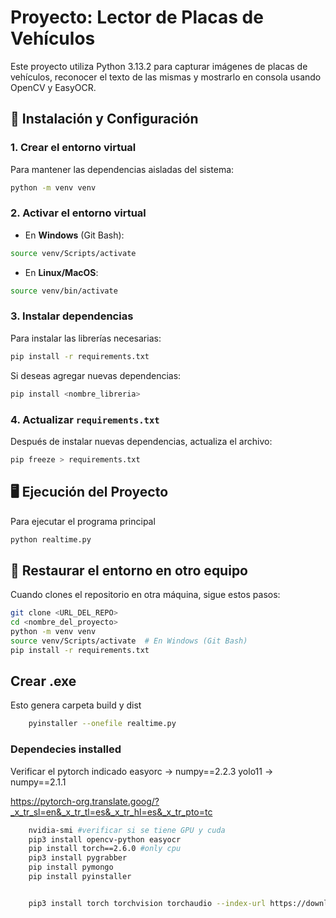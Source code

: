# Proyecto: Lector de Placas de Vehículos

Este proyecto utiliza Python 3.13.2 para capturar imágenes de placas de vehículos, reconocer el texto de las mismas y mostrarlo en consola usando OpenCV y EasyOCR.

## 🚀 Instalación y Configuración

### 1. Crear el entorno virtual
Para mantener las dependencias aisladas del sistema:
```bash
python -m venv venv
```

### 2. Activar el entorno virtual
- En **Windows** (Git Bash):
```bash
source venv/Scripts/activate
```
- En **Linux/MacOS**:
```bash
source venv/bin/activate
```

### 3. Instalar dependencias
Para instalar las librerías necesarias:
```bash
pip install -r requirements.txt
```

Si deseas agregar nuevas dependencias:
```bash
pip install <nombre_libreria>
```

### 4. Actualizar `requirements.txt`
Después de instalar nuevas dependencias, actualiza el archivo:
```bash
pip freeze > requirements.txt
```

## 🖥️ Ejecución del Proyecto
Para ejecutar el programa principal
```bash
python realtime.py
```

## 👥 Restaurar el entorno en otro equipo
Cuando clones el repositorio en otra máquina, sigue estos pasos:
```bash
git clone <URL_DEL_REPO>
cd <nombre_del_proyecto>
python -m venv venv
source venv/Scripts/activate  # En Windows (Git Bash)
pip install -r requirements.txt
```

## Crear .exe
Esto genera carpeta build y dist
```bash
    pyinstaller --onefile realtime.py
```

### Dependecies installed
Verificar el pytorch indicado
easyorc -> numpy==2.2.3
yolo11 ->  numpy==2.1.1

https://pytorch-org.translate.goog/?_x_tr_sl=en&_x_tr_tl=es&_x_tr_hl=es&_x_tr_pto=tc

```bash
    nvidia-smi #verificar si se tiene GPU y cuda
    pip3 install opencv-python easyocr
    pip install torch==2.6.0 #only cpu
    pip3 install pygrabber
    pip install pymongo
    pip install pyinstaller


    pip3 install torch torchvision torchaudio --index-url https://download.pytorch.org/whl/cu118 #with cuda
 ```